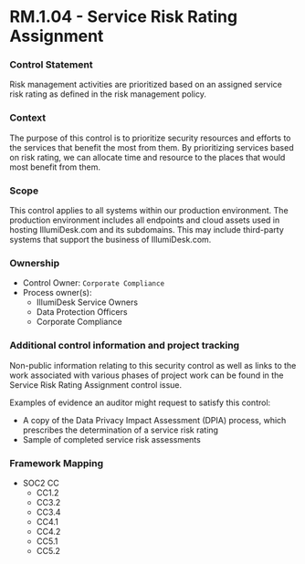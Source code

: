 # RM.1.04 - Service Risk Rating Assignment



### Control Statement

Risk management activities are prioritized based on an assigned service risk rating as defined in the risk management policy.

### Context

The purpose of this control is to prioritize security resources and efforts to the services that benefit the most from them. By prioritizing services based on risk rating, we can allocate time and resource to the places that would most benefit from them.

### Scope

This control applies to all systems within our production environment. The production environment includes all endpoints and cloud assets used in hosting IllumiDesk.com and its subdomains. This may include third-party systems that support the business of IllumiDesk.com.

### Ownership

* Control Owner: `Corporate Compliance`
* Process owner\(s\):
  * IllumiDesk Service Owners
  * Data Protection Officers
  * Corporate Compliance

### Additional control information and project tracking

Non-public information relating to this security control as well as links to the work associated with various phases of project work can be found in the Service Risk Rating Assignment control issue.

Examples of evidence an auditor might request to satisfy this control:

* A copy of the Data Privacy Impact Assessment \(DPIA\) process, which prescribes the determination of a service risk rating
* Sample of completed service risk assessments

### Framework Mapping

* SOC2 CC
  * CC1.2
  * CC3.2
  * CC3.4
  * CC4.1
  * CC4.2
  * CC5.1
  * CC5.2

